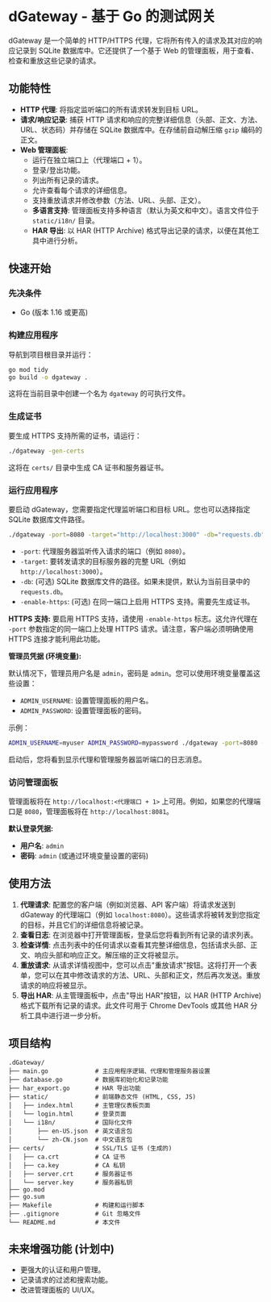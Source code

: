 # dGateway - 基于 Go 的测试网关

dGateway 是一个简单的 HTTP/HTTPS 代理，它将所有传入的请求及其对应的响应记录到 SQLite 数据库中。它还提供了一个基于 Web 的管理面板，用于查看、检查和重放这些记录的请求。

## 功能特性

*   **HTTP 代理**: 将指定监听端口的所有请求转发到目标 URL。
*   **请求/响应记录**: 捕获 HTTP 请求和响应的完整详细信息（头部、正文、方法、URL、状态码）并存储在 SQLite 数据库中。在存储前自动解压缩 `gzip` 编码的正文。
*   **Web 管理面板**: 
    *   运行在独立端口上（代理端口 + 1）。
    *   登录/登出功能。
    *   列出所有记录的请求。
    *   允许查看每个请求的详细信息。
    *   支持重放请求并修改参数（方法、URL、头部、正文）。
    *   **多语言支持**: 管理面板支持多种语言（默认为英文和中文）。语言文件位于 `static/i18n/` 目录。
    *   **HAR 导出**: 以 HAR (HTTP Archive) 格式导出记录的请求，以便在其他工具中进行分析。

## 快速开始

### 先决条件

*   Go (版本 1.16 或更高)

### 构建应用程序

导航到项目根目录并运行：

```bash
go mod tidy
go build -o dgateway .
```

这将在当前目录中创建一个名为 `dgateway` 的可执行文件。

### 生成证书

要生成 HTTPS 支持所需的证书，请运行：

```bash
./dgateway -gen-certs
```

这将在 `certs/` 目录中生成 CA 证书和服务器证书。

### 运行应用程序

要启动 dGateway，您需要指定代理监听端口和目标 URL。您也可以选择指定 SQLite 数据库文件路径。

```bash
./dgateway -port=8080 -target="http://localhost:3000" -db="requests.db"
```

*   `-port`: 代理服务器监听传入请求的端口（例如 `8080`）。
*   `-target`: 要转发请求的目标服务器的完整 URL（例如 `http://localhost:3000`）。
*   `-db`: (可选) SQLite 数据库文件的路径。如果未提供，默认为当前目录中的 `requests.db`。
*   `-enable-https`: (可选) 在同一端口上启用 HTTPS 支持。需要先生成证书。

**HTTPS 支持:**
要启用 HTTPS 支持，请使用 `-enable-https` 标志。这允许代理在 `-port` 参数指定的同一端口上处理 HTTPS 请求。请注意，客户端必须明确使用 HTTPS 连接才能利用此功能。

**管理员凭据 (环境变量):**

默认情况下，管理员用户名是 `admin`，密码是 `admin`。您可以使用环境变量覆盖这些设置：

*   `ADMIN_USERNAME`: 设置管理面板的用户名。
*   `ADMIN_PASSWORD`: 设置管理面板的密码。

示例：
```bash
ADMIN_USERNAME=myuser ADMIN_PASSWORD=mypassword ./dgateway -port=8080 -target="http://localhost:3000"
```

启动后，您将看到显示代理和管理服务器监听端口的日志消息。

### 访问管理面板

管理面板将在 `http://localhost:<代理端口 + 1>` 上可用。例如，如果您的代理端口是 `8080`，管理面板将在 `http://localhost:8081`。

**默认登录凭据:**
*   **用户名**: `admin`
*   **密码**: `admin` (或通过环境变量设置的密码)

## 使用方法

1.  **代理请求**: 配置您的客户端（例如浏览器、API 客户端）将请求发送到 dGateway 的代理端口（例如 `localhost:8080`）。这些请求将被转发到您指定的目标，并且它们的详细信息将被记录。
2.  **查看日志**: 在浏览器中打开管理面板，登录后您将看到所有记录的请求列表。
3.  **检查详情**: 点击列表中的任何请求以查看其完整详细信息，包括请求头部、正文、响应头部和响应正文。解压缩的正文将被显示。
4.  **重放请求**: 从请求详情视图中，您可以点击"重放请求"按钮。这将打开一个表单，您可以在其中修改请求的方法、URL、头部和正文，然后再次发送。重放请求的响应将被显示。
5.  **导出 HAR**: 从主管理面板中，点击"导出 HAR"按钮，以 HAR (HTTP Archive) 格式下载所有记录的请求。此文件可用于 Chrome DevTools 或其他 HAR 分析工具中进行进一步分析。

## 项目结构

```
.dGateway/
├── main.go             # 主应用程序逻辑、代理和管理服务器设置
├── database.go         # 数据库初始化和记录功能
├── har_export.go       # HAR 导出功能
├── static/             # 前端静态文件 (HTML, CSS, JS)
│   ├── index.html      # 主管理仪表板页面
│   └── login.html      # 登录页面
│   └── i18n/           # 国际化文件
│       ├── en-US.json  # 英文语言包
│       └── zh-CN.json  # 中文语言包
├── certs/              # SSL/TLS 证书 (生成的)
│   ├── ca.crt          # CA 证书
│   ├── ca.key          # CA 私钥
│   ├── server.crt      # 服务器证书
│   └── server.key      # 服务器私钥
├── go.mod
├── go.sum
├── Makefile            # 构建和运行脚本
├── .gitignore          # Git 忽略文件
└── README.md           # 本文件
```

## 未来增强功能 (计划中)

*   更强大的认证和用户管理。
*   记录请求的过滤和搜索功能。
*   改进管理面板的 UI/UX。
